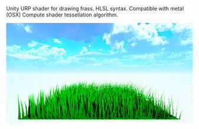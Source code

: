 Unity URP shader for drawing frass.
HLSL syntax. Compatible with metal (OSX)
Compute shader tessellation algorithm.


![alt text](https://github.com/nekech/Unity-HLSL-Grass/blob/main/grass.png?raw=true)
